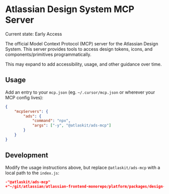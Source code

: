 # Atlassian Design System MCP Server

Current state: Early Access

The official Model Context Protocol (MCP) server for the Atlassian Design System. This server
provides tools to access design tokens, icons, and components/primitives programmatically.

This may expand to add accessibility, usage, and other guidance over time.

## Usage

Add an entry to your `mcp.json` (eg. `~/.cursor/mcp.json` or wherever your MCP config lives):

```json
{
	"mcpServers": {
		"ads": {
			"command": "npx",
			"args": ["-y", "@atlaskit/ads-mcp"]
		}
	}
}
```

## Development

Modify the usage instructions above, but replace `@atlaskit/ads-mcp` with a local path to the
`index.js`:

```json
-"@atlaskit/ads-mcp"
+"~/git/atlassian/atlassian-frontend-monorepo/platform/packages/design-system/ads-mcp"
```
